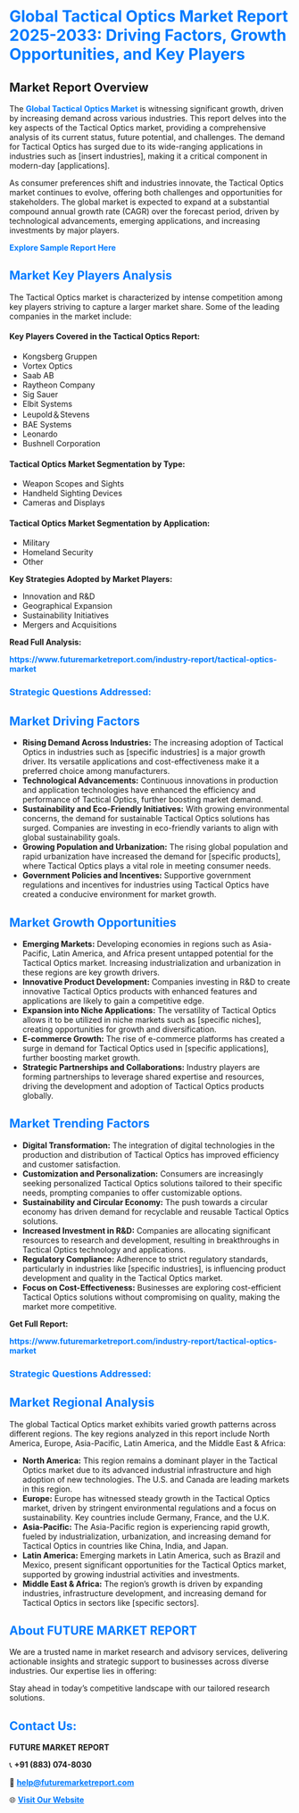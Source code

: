 <h1 style="color: #007BFF;">Global Tactical Optics Market Report 2025-2033: Driving Factors, Growth Opportunities, and Key Players</h1>

<section id="overview">
<h2>Market Report Overview</h2>
<p>The <a href="https://www.futuremarketreport.com/industry-report/tactical-optics-market" style="color: #007BFF; text-decoration: none;"><strong>Global Tactical Optics Market</strong></a> is witnessing significant growth, driven by increasing demand across various industries. This report delves into the key aspects of the Tactical Optics market, providing a comprehensive analysis of its current status, future potential, and challenges. The demand for Tactical Optics has surged due to its wide-ranging applications in industries such as [insert industries], making it a critical component in modern-day [applications].</p>
<p>As consumer preferences shift and industries innovate, the Tactical Optics market continues to evolve, offering both challenges and opportunities for stakeholders. The global market is expected to expand at a substantial compound annual growth rate (CAGR) over the forecast period, driven by technological advancements, emerging applications, and increasing investments by major players.</p>
</section>

<section id="overview">
<p><a href="https://www.futuremarketreport.com/request-sample/reportId=81490" style="color: #007BFF; text-decoration: none;"><strong>Explore Sample Report Here</strong></a></p>
</section>

<section id="key-players">
<h2 style="color: #007BFF;">Market Key Players Analysis</h2>
<p>The Tactical Optics market is characterized by intense competition among key players striving to capture a larger market share. Some of the leading companies in the market include:</p>
<h4>Key Players Covered in the Tactical Optics Report:</h4>
<ul><li>Kongsberg Gruppen</li><li>Vortex Optics</li><li>Saab AB</li><li>Raytheon Company</li><li>Sig Sauer</li><li>Elbit Systems</li><li>Leupold＆Stevens</li><li>BAE Systems</li><li>Leonardo</li><li>Bushnell Corporation</li></ul>
<h4>Tactical Optics Market Segmentation by Type:</h4>
<ul><li>Weapon Scopes and Sights</li><li>Handheld Sighting Devices</li><li>Cameras and Displays</li></ul>

<h4>Tactical Optics Market Segmentation by Application:</h4>
<ul><li>Military</li><li>Homeland Security</li><li>Other</li></ul>
<p><strong>Key Strategies Adopted by Market Players:</strong></p>
<ul>
<li>Innovation and R&D</li>
<li>Geographical Expansion</li>
<li>Sustainability Initiatives</li>
<li>Mergers and Acquisitions</li>
</ul>
</section>

<section>
<p><strong>Read Full Analysis: </strong></p><a href="https://www.futuremarketreport.com/industry-report/tactical-optics-market" style="color: #007BFF; text-decoration: none;"><strong>https://www.futuremarketreport.com/industry-report/tactical-optics-market</strong></a>
<h3 style="color: #007BFF;">Strategic Questions Addressed:</h3>
</section>

<section id="driving-factors">
<h2 style="color: #007BFF;">Market Driving Factors</h2>
<ul>
<li><strong>Rising Demand Across Industries:</strong> The increasing adoption of Tactical Optics in industries such as [specific industries] is a major growth driver. Its versatile applications and cost-effectiveness make it a preferred choice among manufacturers.</li>
<li><strong>Technological Advancements:</strong> Continuous innovations in production and application technologies have enhanced the efficiency and performance of Tactical Optics, further boosting market demand.</li>
<li><strong>Sustainability and Eco-Friendly Initiatives:</strong> With growing environmental concerns, the demand for sustainable Tactical Optics solutions has surged. Companies are investing in eco-friendly variants to align with global sustainability goals.</li>
<li><strong>Growing Population and Urbanization:</strong> The rising global population and rapid urbanization have increased the demand for [specific products], where Tactical Optics plays a vital role in meeting consumer needs.</li>
<li><strong>Government Policies and Incentives:</strong> Supportive government regulations and incentives for industries using Tactical Optics have created a conducive environment for market growth.</li>
</ul>
</section>

<section id="growth-opportunities">
<h2 style="color: #007BFF;">Market Growth Opportunities</h2>
<ul>
<li><strong>Emerging Markets:</strong> Developing economies in regions such as Asia-Pacific, Latin America, and Africa present untapped potential for the Tactical Optics market. Increasing industrialization and urbanization in these regions are key growth drivers.</li>
<li><strong>Innovative Product Development:</strong> Companies investing in R&D to create innovative Tactical Optics products with enhanced features and applications are likely to gain a competitive edge.</li>
<li><strong>Expansion into Niche Applications:</strong> The versatility of Tactical Optics allows it to be utilized in niche markets such as [specific niches], creating opportunities for growth and diversification.</li>
<li><strong>E-commerce Growth:</strong> The rise of e-commerce platforms has created a surge in demand for Tactical Optics used in [specific applications], further boosting market growth.</li>
<li><strong>Strategic Partnerships and Collaborations:</strong> Industry players are forming partnerships to leverage shared expertise and resources, driving the development and adoption of Tactical Optics products globally.</li>
</ul>
</section>

<section id="trending-factors">
<h2 style="color: #007BFF;">Market Trending Factors</h2>
<ul>
<li><strong>Digital Transformation:</strong> The integration of digital technologies in the production and distribution of Tactical Optics has improved efficiency and customer satisfaction.</li>
<li><strong>Customization and Personalization:</strong> Consumers are increasingly seeking personalized Tactical Optics solutions tailored to their specific needs, prompting companies to offer customizable options.</li>
<li><strong>Sustainability and Circular Economy:</strong> The push towards a circular economy has driven demand for recyclable and reusable Tactical Optics solutions.</li>
<li><strong>Increased Investment in R&D:</strong> Companies are allocating significant resources to research and development, resulting in breakthroughs in Tactical Optics technology and applications.</li>
<li><strong>Regulatory Compliance:</strong> Adherence to strict regulatory standards, particularly in industries like [specific industries], is influencing product development and quality in the Tactical Optics market.</li>
<li><strong>Focus on Cost-Effectiveness:</strong> Businesses are exploring cost-efficient Tactical Optics solutions without compromising on quality, making the market more competitive.</li>
</ul>
</section>

<section>
<p><strong>Get Full Report: </strong></p><a href="https://www.futuremarketreport.com/industry-report/tactical-optics-market" style="color: #007BFF; text-decoration: none;"><strong>https://www.futuremarketreport.com/industry-report/tactical-optics-market</strong></a>
<h3 style="color: #007BFF;">Strategic Questions Addressed:</h3>
</section>


<section id="regional-analysis">
<h2 style="color: #007BFF;">Market Regional Analysis</h2>
<p>The global Tactical Optics market exhibits varied growth patterns across different regions. The key regions analyzed in this report include North America, Europe, Asia-Pacific, Latin America, and the Middle East & Africa:</p>
<ul>
<li><strong>North America:</strong> This region remains a dominant player in the Tactical Optics market due to its advanced industrial infrastructure and high adoption of new technologies. The U.S. and Canada are leading markets in this region.</li>
<li><strong>Europe:</strong> Europe has witnessed steady growth in the Tactical Optics market, driven by stringent environmental regulations and a focus on sustainability. Key countries include Germany, France, and the U.K.</li>
<li><strong>Asia-Pacific:</strong> The Asia-Pacific region is experiencing rapid growth, fueled by industrialization, urbanization, and increasing demand for Tactical Optics in countries like China, India, and Japan.</li>
<li><strong>Latin America:</strong> Emerging markets in Latin America, such as Brazil and Mexico, present significant opportunities for the Tactical Optics market, supported by growing industrial activities and investments.</li>
<li><strong>Middle East & Africa:</strong> The region’s growth is driven by expanding industries, infrastructure development, and increasing demand for Tactical Optics in sectors like [specific sectors].</li>
</ul>
</section>

<footer>
<h2 style="color: #007BFF;">About FUTURE MARKET REPORT</h2>
<p>We are a trusted name in market research and advisory services, delivering actionable insights and strategic support to businesses across diverse industries. Our expertise lies in offering:</p>

<p>Stay ahead in today’s competitive landscape with our tailored research solutions.</p>

<h2 style="color: #007BFF;">Contact Us:</h2>
<p><strong>FUTURE MARKET REPORT</strong></p>
<p>📞 <strong>+91 (883) 074-8030</strong></p>
<p>📧 <strong><a href="mailto:help@futuremarketreport.com" style="color: #007BFF;">help@futuremarketreport.com</a></strong></p>
<p>🌐 <strong><a href="https://www.futuremarketreport.com/" style="color: #007BFF;">Visit Our Website</a></strong></p>
</footer>